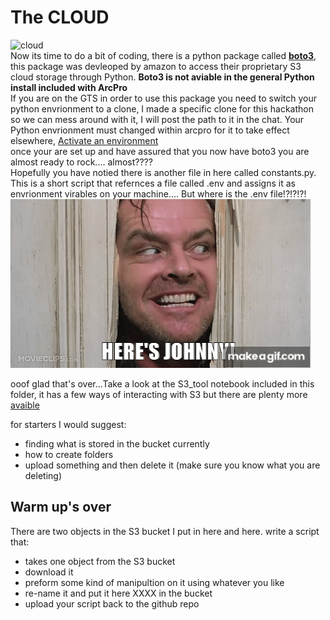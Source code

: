 # The CLOUD
![cloud](https://github.com/ElocF/GSS-LUPI-2024-Hackathon/tree/main/media/THECLOUD.png)
<br>
Now its time to do a bit of coding, there is a python package called [**boto3**](https://boto3.amazonaws.com/v1/documentation/api/latest/index.html), this package was devleoped by amazon to access their proprietary S3 cloud storage through Python. **Boto3 is not aviable in the general Python install included with ArcPro** 
<br>
If you are on the GTS in order to use this package you need to switch your python envrionment to a clone, I made a specific clone for this hackathon so we can mess around with it, I will post the path to it in the chat. Your Python envrionment must changed within arcpro for it to take effect elsewhere, [Activate an environment](https://pro.arcgis.com/en/pro-app/latest/arcpy/get-started/activate-an-environment.htm)
<br>
once your are set up and have assured that you now have boto3 you are almost ready to rock.... almost???? 
<br>
Hopefully you have notied there is another file in here called constants.py. This is a short script that refernces a file called .env and assigns it as envrionment virables on your machine.... But where is the .env file!?!?!?! 
<br>
![here's gitignore](media/cJk23n.gif)


ooof glad that's over...Take a look at the S3_tool notebook included in this folder, it has a few ways of interacting with S3 but there are plenty more [avaible](https://boto3.amazonaws.com/v1/documentation/api/latest/guide/s3-examples.html)

for starters I would suggest:
- finding what is stored in the bucket currently
- how to create folders
- upload something and then delete it (make sure you know what you are deleting)

## Warm up's over
There are two objects in the S3 bucket I put in here and here. 
write a script that:
- takes one object from the S3 bucket
- download it
- preform some kind of manipultion on it using whatever you like
- re-name it and put it here XXXX in the bucket
- upload your script back to the github repo 
